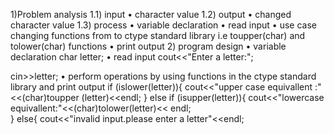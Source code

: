 1)Problem analysis
  1.1) input
•	character value
  1.2) output
•	changed character value
  1.3) process
•	variable declaration
•	read input
•	use case changing functions from to ctype standard library i.e toupper(char) and tolower(char) functions
•	print output
2) program design
•	variable declaration 
char letter;
•	read input
cout<<"Enter a letter:";

cin>>letter;
•	perform operations by using functions in the ctype standard library and print output
if (islower(letter)){
cout<<"upper case equivallent :"<<(char)toupper (letter)<<endl;
}
else if (isupper(letter)){
cout<<"lowercase equivallent:"<<(char)tolower(letter)<< endl;	
}
else{
	cout<<"invalid input.please enter a letter"<<endl;
